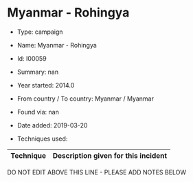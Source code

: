 # Myanmar - Rohingya 

* Type: campaign

* Name: Myanmar - Rohingya 

* Id: I00059

* Summary: nan

* Year started: 2014.0

* From country / To country: Myanmar / Myanmar

* Found via: nan

* Date added: 2019-03-20

* Techniques used: 

| Technique | Description given for this incident |
| --------- | ------------------------- |

DO NOT EDIT ABOVE THIS LINE - PLEASE ADD NOTES BELOW